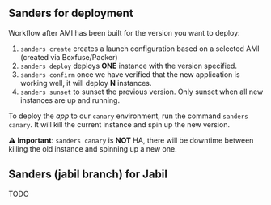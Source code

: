 

## Sanders for deployment

Workflow after AMI has been built for the version you want to deploy:

1. `sanders create` creates a launch configuration based on a selected AMI (created via Boxfuse/Packer)
1. `sanders deploy` deploys **ONE** instance with the version specified.
2. `sanders confirm` once we have verified that the new application is working well, it will deploy **N** instances.
3. `sanders sunset` to sunset the previous version. Only sunset when all new instances are up and running.


To deploy the *app* to our `canary` environment, run the command `sanders canary`. It will kill the current instance and spin up the new version.

**:warning: Important**: `sanders canary` is **NOT** HA, there will be downtime between killing the old instance and spinning up a new one. 

## Sanders (jabil branch) for Jabil

TODO
